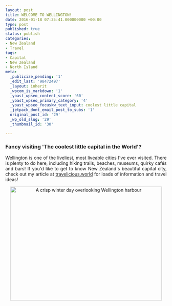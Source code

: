 ```yaml
---
layout: post
title: WELCOME TO WELLINGTON!
date: 2016-01-18 07:35:41.000000000 +00:00
type: post
published: true
status: publish
categories:
- New Zealand
- Travel
tags:
- Capital
- New Zealand
- North Island
meta:
  _publicize_pending: '1'
  _edit_last: '98472497'
  _layout: inherit
  _wpcom_is_markdown: '1'
  _yoast_wpseo_content_score: '60'
  _yoast_wpseo_primary_category: '4'
  _yoast_wpseo_focuskw_text_input: coolest little capital
  _jetpack_dont_email_post_to_subs: '1'
  original_post_id: '29'
  _wp_old_slug: '29'
  _thumbnail_id: '30'

---
```


<h3 class="western" align="JUSTIFY">Fancy visiting 'The coolest little capital in the World'?</h3>
<p class="western" align="JUSTIFY">Wellington is one of the liveliest, most liveable cities I've ever visited.&nbsp;There is&nbsp;plenty to do here, including hiking trails, beaches, museums, quirky cafés and bars! If you'd like to get to know New Zealand's beautiful capital city, check out my article at&nbsp;<a href="http://travelicious.world/welcome-to-wellington/" target="_blank">travelicious.world</a>&nbsp;for loads of information and travel ideas!</p>
<p class="western" align="center"><img class="aligncenter wp-image-85 size-large" src="{{ site.baseurl }}/assets/001-2-1024x768.jpg" alt="A crisp winter day overlooking Wellington harbour" width="474" height="356" /></p>
